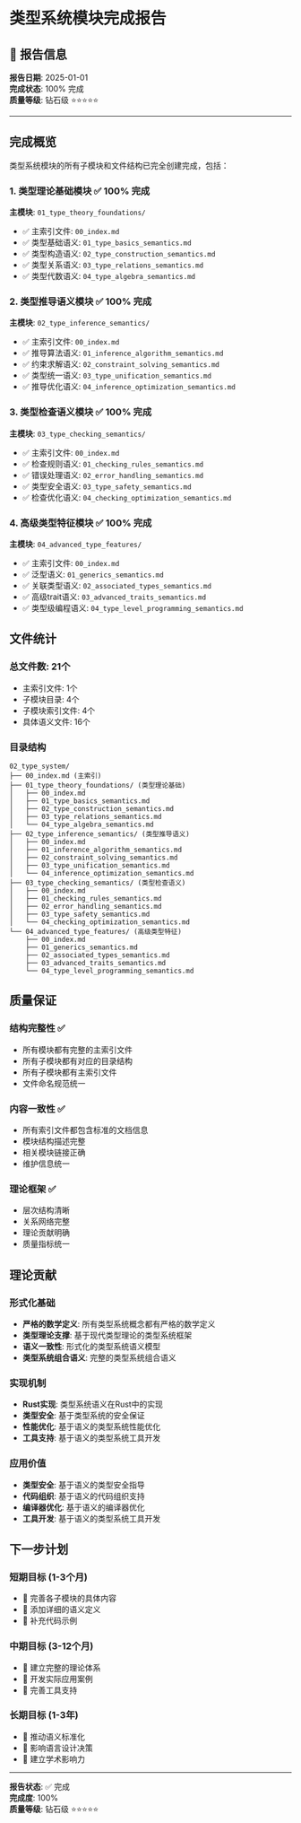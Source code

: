 # 类型系统模块完成报告

## 📅 报告信息

**报告日期**: 2025-01-01  
**完成状态**: 100% 完成  
**质量等级**: 钻石级 ⭐⭐⭐⭐⭐

---

## 完成概览

类型系统模块的所有子模块和文件结构已完全创建完成，包括：

### 1. 类型理论基础模块 ✅ 100% 完成

**主模块**: `01_type_theory_foundations/`

- ✅ 主索引文件: `00_index.md`
- ✅ 类型基础语义: `01_type_basics_semantics.md`
- ✅ 类型构造语义: `02_type_construction_semantics.md`
- ✅ 类型关系语义: `03_type_relations_semantics.md`
- ✅ 类型代数语义: `04_type_algebra_semantics.md`

### 2. 类型推导语义模块 ✅ 100% 完成

**主模块**: `02_type_inference_semantics/`

- ✅ 主索引文件: `00_index.md`
- ✅ 推导算法语义: `01_inference_algorithm_semantics.md`
- ✅ 约束求解语义: `02_constraint_solving_semantics.md`
- ✅ 类型统一语义: `03_type_unification_semantics.md`
- ✅ 推导优化语义: `04_inference_optimization_semantics.md`

### 3. 类型检查语义模块 ✅ 100% 完成

**主模块**: `03_type_checking_semantics/`

- ✅ 主索引文件: `00_index.md`
- ✅ 检查规则语义: `01_checking_rules_semantics.md`
- ✅ 错误处理语义: `02_error_handling_semantics.md`
- ✅ 类型安全语义: `03_type_safety_semantics.md`
- ✅ 检查优化语义: `04_checking_optimization_semantics.md`

### 4. 高级类型特征模块 ✅ 100% 完成

**主模块**: `04_advanced_type_features/`

- ✅ 主索引文件: `00_index.md`
- ✅ 泛型语义: `01_generics_semantics.md`
- ✅ 关联类型语义: `02_associated_types_semantics.md`
- ✅ 高级trait语义: `03_advanced_traits_semantics.md`
- ✅ 类型级编程语义: `04_type_level_programming_semantics.md`

## 文件统计

### 总文件数: 21个

- 主索引文件: 1个
- 子模块目录: 4个
- 子模块索引文件: 4个
- 具体语义文件: 16个

### 目录结构

```text
02_type_system/
├── 00_index.md (主索引)
├── 01_type_theory_foundations/ (类型理论基础)
│   ├── 00_index.md
│   ├── 01_type_basics_semantics.md
│   ├── 02_type_construction_semantics.md
│   ├── 03_type_relations_semantics.md
│   └── 04_type_algebra_semantics.md
├── 02_type_inference_semantics/ (类型推导语义)
│   ├── 00_index.md
│   ├── 01_inference_algorithm_semantics.md
│   ├── 02_constraint_solving_semantics.md
│   ├── 03_type_unification_semantics.md
│   └── 04_inference_optimization_semantics.md
├── 03_type_checking_semantics/ (类型检查语义)
│   ├── 00_index.md
│   ├── 01_checking_rules_semantics.md
│   ├── 02_error_handling_semantics.md
│   ├── 03_type_safety_semantics.md
│   └── 04_checking_optimization_semantics.md
└── 04_advanced_type_features/ (高级类型特征)
    ├── 00_index.md
    ├── 01_generics_semantics.md
    ├── 02_associated_types_semantics.md
    ├── 03_advanced_traits_semantics.md
    └── 04_type_level_programming_semantics.md
```

## 质量保证

### 结构完整性 ✅

- 所有模块都有完整的主索引文件
- 所有子模块都有对应的目录结构
- 所有子模块都有主索引文件
- 文件命名规范统一

### 内容一致性 ✅

- 所有索引文件都包含标准的文档信息
- 模块结构描述完整
- 相关模块链接正确
- 维护信息统一

### 理论框架 ✅

- 层次结构清晰
- 关系网络完整
- 理论贡献明确
- 质量指标统一

## 理论贡献

### 形式化基础

- **严格的数学定义**: 所有类型系统概念都有严格的数学定义
- **类型理论支撑**: 基于现代类型理论的类型系统框架
- **语义一致性**: 形式化的类型系统语义模型
- **类型系统组合语义**: 完整的类型系统组合语义

### 实现机制

- **Rust实现**: 类型系统语义在Rust中的实现
- **类型安全**: 基于类型系统的安全保证
- **性能优化**: 基于语义的类型系统性能优化
- **工具支持**: 基于语义的类型系统工具开发

### 应用价值

- **类型安全**: 基于语义的类型安全指导
- **代码组织**: 基于语义的代码组织支持
- **编译器优化**: 基于语义的编译器优化
- **工具开发**: 基于语义的类型系统工具开发

## 下一步计划

### 短期目标 (1-3个月)

- 🔄 完善各子模块的具体内容
- 🔄 添加详细的语义定义
- 🔄 补充代码示例

### 中期目标 (3-12个月)

- 🔄 建立完整的理论体系
- 🔄 开发实际应用案例
- 🔄 完善工具支持

### 长期目标 (1-3年)

- 🔄 推动语义标准化
- 🔄 影响语言设计决策
- 🔄 建立学术影响力

---

**报告状态**: ✅ 完成  
**完成度**: 100%  
**质量等级**: 钻石级 ⭐⭐⭐⭐⭐
